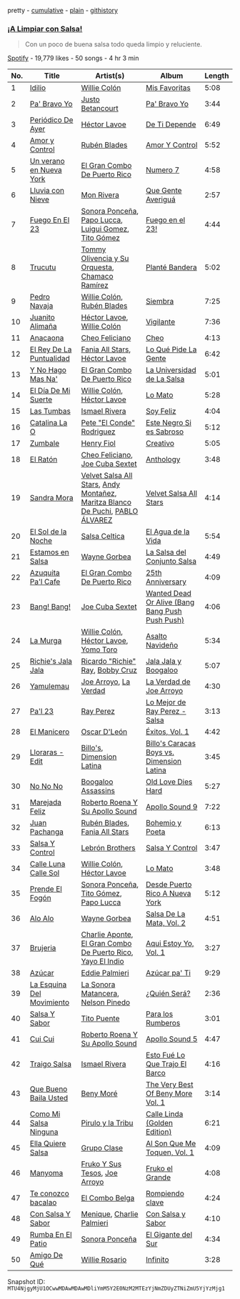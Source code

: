 pretty - [cumulative](/playlists/cumulative/37i9dQZF1DX6zsi9ZiA1Xt.md) - [plain](/playlists/plain/37i9dQZF1DX6zsi9ZiA1Xt) - [githistory](https://github.githistory.xyz/mackorone/spotify-playlist-archive/blob/main/playlists/plain/37i9dQZF1DX6zsi9ZiA1Xt)

### [¡A Limpiar con Salsa!](https://open.spotify.com/playlist/37i9dQZF1DX6zsi9ZiA1Xt)

> Con un poco de buena salsa todo queda limpio y reluciente.

[Spotify](https://open.spotify.com/user/spotify) - 19,779 likes - 50 songs - 4 hr 3 min

| No. | Title | Artist(s) | Album | Length |
|---|---|---|---|---|
| 1 | [Idilio](https://open.spotify.com/track/6VQ2fI8goSX8mpSvytXkXR) | [Willie Colón](https://open.spotify.com/artist/7x5Slu7yTE5icZjNsc3OzW) | [Mis Favoritas](https://open.spotify.com/album/44rPp1bnN1eL9ld3QE1t9c) | 5:08 |
| 2 | [Pa' Bravo Yo](https://open.spotify.com/track/5kzoRHOhLIGVQGsxi8fWpy) | [Justo Betancourt](https://open.spotify.com/artist/1Mq5Rgvn4D37tQdwuFL689) | [Pa' Bravo Yo](https://open.spotify.com/album/0Ggehw0oAdAUNoipqO2Sqh) | 3:44 |
| 3 | [Periódico De Ayer](https://open.spotify.com/track/0A6uCqTC2RS0x7lyDTIend) | [Héctor Lavoe](https://open.spotify.com/artist/7opp16lU7VM3l2WBdGMYHP) | [De Ti Depende](https://open.spotify.com/album/01TXLHVDAd53Nr0YBSas2N) | 6:49 |
| 4 | [Amor y Control](https://open.spotify.com/track/303cDwi274kSEH0NSR73AX) | [Rubén Blades](https://open.spotify.com/artist/5BwMgvRwlq61SmknvsVIQj) | [Amor Y Control](https://open.spotify.com/album/1kPq7UKuMaC8bELSvLgofj) | 5:52 |
| 5 | [Un verano en Nueva York](https://open.spotify.com/track/1q2J8KWeewoqOrZI4a65P9) | [El Gran Combo De Puerto Rico](https://open.spotify.com/artist/6nnspeopmJAG07xOxHmqTu) | [Numero 7](https://open.spotify.com/album/0VaX081B3DVzrDJOxWVqGS) | 4:58 |
| 6 | [Lluvia con Nieve](https://open.spotify.com/track/2jBe0JwHUxPi02bvSigPdg) | [Mon Rivera](https://open.spotify.com/artist/0XnUt52wINQV3RGEWCeDFx) | [Que Gente Averiguá](https://open.spotify.com/album/4KRlouVARmSvhS97Q68IBY) | 2:57 |
| 7 | [Fuego En El 23](https://open.spotify.com/track/5EX3Q9GWGMtvvugQFkNTUb) | [Sonora Ponceña](https://open.spotify.com/artist/39qcQ01yJQbaMje70kIiFa), [Papo Lucca](https://open.spotify.com/artist/1KbyKzIyGQig2K7sP5E7gv), [Luigui Gomez](https://open.spotify.com/artist/7iY8Y06Ta3wYvBpH0fTHVQ), [Tito Gómez](https://open.spotify.com/artist/6d5spDidb3nveGjwpybfdn) | [Fuego en el 23!](https://open.spotify.com/album/0c3F6OlWKJnkRTb78nswUt) | 4:44 |
| 8 | [Trucutu](https://open.spotify.com/track/64g9DmjfX5oZ2MZ3Dnv5oY) | [Tommy Olivencia y Su Orquesta](https://open.spotify.com/artist/60K60Egdxg9rGWcUCI23Qx), [Chamaco Ramírez](https://open.spotify.com/artist/5xrlgKRrNvDt5KSbcBbTwx) | [Planté Bandera](https://open.spotify.com/album/2VdhOXWqytn4EzEFZvw9Ae) | 5:02 |
| 9 | [Pedro Navaja](https://open.spotify.com/track/7aKs8kWKKau0SDgaeyZMAX) | [Willie Colón](https://open.spotify.com/artist/7x5Slu7yTE5icZjNsc3OzW), [Rubén Blades](https://open.spotify.com/artist/5BwMgvRwlq61SmknvsVIQj) | [Siembra](https://open.spotify.com/album/7wOJ9RTQr05ytqROWtTPzy) | 7:25 |
| 10 | [Juanito Alimaña](https://open.spotify.com/track/336Xdyzllb9WbJIC8XF90t) | [Héctor Lavoe](https://open.spotify.com/artist/7opp16lU7VM3l2WBdGMYHP), [Willie Colón](https://open.spotify.com/artist/7x5Slu7yTE5icZjNsc3OzW) | [Vigilante](https://open.spotify.com/album/0gNCmEbPNV1OJ6JIcExTB7) | 7:36 |
| 11 | [Anacaona](https://open.spotify.com/track/0NP1zQ8Oqlz43Q2QEjmghg) | [Cheo Feliciano](https://open.spotify.com/artist/1Ypa8o8muvDcgOt1YYtcOC) | [Cheo](https://open.spotify.com/album/7dJT6ZBo7VxF41pw5tSrli) | 4:13 |
| 12 | [El Rey De La Puntualidad](https://open.spotify.com/track/0mTHqLXxW4UAYwJgCIz7CJ) | [Fania All Stars](https://open.spotify.com/artist/1OdyhpUABf8avaZ9r8nI1u), [Héctor Lavoe](https://open.spotify.com/artist/7opp16lU7VM3l2WBdGMYHP) | [Lo Qué Pide La Gente](https://open.spotify.com/album/4Nw5le2E6AhNXU4GDFIGl0) | 6:42 |
| 13 | [Y No Hago Mas Na'](https://open.spotify.com/track/4fHYtAHpAmsFDq7kTLzgh5) | [El Gran Combo De Puerto Rico](https://open.spotify.com/artist/6nnspeopmJAG07xOxHmqTu) | [La Universidad de La Salsa](https://open.spotify.com/album/4DsJh2ZUJMbAIZ3tdpI6Zf) | 5:01 |
| 14 | [El Día De Mi Suerte](https://open.spotify.com/track/7Kmfjms3yyhg2y56mN7EfZ) | [Willie Colón](https://open.spotify.com/artist/7x5Slu7yTE5icZjNsc3OzW), [Héctor Lavoe](https://open.spotify.com/artist/7opp16lU7VM3l2WBdGMYHP) | [Lo Mato](https://open.spotify.com/album/4TzXeIsjyPLaNvgOd84bwr) | 5:28 |
| 15 | [Las Tumbas](https://open.spotify.com/track/4qD9JUCyC4IrCOO2hGDVDw) | [Ismael Rivera](https://open.spotify.com/artist/788HzQOFhN3mcDo0InBqbJ) | [Soy Feliz](https://open.spotify.com/album/5iVXSLKvzfUHUr67JXBlQi) | 4:04 |
| 16 | [Catalina La O](https://open.spotify.com/track/3uOODK5GtGFNda7J8ty4VJ) | [Pete "El Conde" Rodriguez](https://open.spotify.com/artist/1Nl2RRbigQuX1TqV1tSPHa) | [Este Negro Si es Sabroso](https://open.spotify.com/album/4lo8dpD9ro4TeK7KnTYWqe) | 5:12 |
| 17 | [Zumbale](https://open.spotify.com/track/6M5z2Pca6OuN4l5n5kId3E) | [Henry Fiol](https://open.spotify.com/artist/3mnx8ehcNQEYMFSGXWOaVB) | [Creativo](https://open.spotify.com/album/6tN89OXbeSQoc0YU1zBOlq) | 5:05 |
| 18 | [El Ratón](https://open.spotify.com/track/4nB0lLsweZhCQQYIMnFjSB) | [Cheo Feliciano](https://open.spotify.com/artist/1Ypa8o8muvDcgOt1YYtcOC), [Joe Cuba Sextet](https://open.spotify.com/artist/7glnjTMVq4r8iNugFbuIqj) | [Anthology](https://open.spotify.com/album/3ukST4dz4n39IwgDiFTk8x) | 3:48 |
| 19 | [Sandra Mora](https://open.spotify.com/track/1Lyg0T9xKFXIyIj3jHpOm8) | [Velvet Salsa All Stars](https://open.spotify.com/artist/0Vb0pkmuJAdJkFGJtSe3mI), [Andy Montañez](https://open.spotify.com/artist/6RMWFexOHVj5ctezneQH5v), [Maritza Blanco De Puchi](https://open.spotify.com/artist/2Z23kB3gIu7mNJ4PG76yqI), [PABLO ÁLVAREZ](https://open.spotify.com/artist/0p0TwkF6LO1fYdx8NxcgGK) | [Velvet Salsa All Stars](https://open.spotify.com/album/0cFRprKvLnPrTJ7eWpG9ON) | 4:14 |
| 20 | [El Sol de la Noche](https://open.spotify.com/track/0PAf4n8jN2Jo6QXcqirRVq) | [Salsa Celtica](https://open.spotify.com/artist/1L4dh63UjFVKTCBZTmbPSZ) | [El Agua de la Vida](https://open.spotify.com/album/6qn0EfY7hr2skTfoRFXHR6) | 5:54 |
| 21 | [Estamos en Salsa](https://open.spotify.com/track/6nONybSopBGecWPK0pcvva) | [Wayne Gorbea](https://open.spotify.com/artist/0tvNMJ8jl7lHOHv3ykLYvD) | [La Salsa del Conjunto Salsa](https://open.spotify.com/album/7oKUzawRV3aG7THNczUyT8) | 4:49 |
| 22 | [Azuquita Pa'l Cafe](https://open.spotify.com/track/3ZmIxCahvjC07OaxCIoCsM) | [El Gran Combo De Puerto Rico](https://open.spotify.com/artist/6nnspeopmJAG07xOxHmqTu) | [25th Anniversary](https://open.spotify.com/album/7GO5kZOp732nPbwGVsQePn) | 4:09 |
| 23 | [Bang! Bang!](https://open.spotify.com/track/0gbeHMR4ESdykYOwWQ3PBw) | [Joe Cuba Sextet](https://open.spotify.com/artist/7glnjTMVq4r8iNugFbuIqj) | [Wanted Dead Or Alive \(Bang Bang Push Push Push\)](https://open.spotify.com/album/4W0zbRYPZqZgxzjQDVA63H) | 4:06 |
| 24 | [La Murga](https://open.spotify.com/track/5O2Id1rWAmR9ff9kGUfikf) | [Willie Colón](https://open.spotify.com/artist/7x5Slu7yTE5icZjNsc3OzW), [Héctor Lavoe](https://open.spotify.com/artist/7opp16lU7VM3l2WBdGMYHP), [Yomo Toro](https://open.spotify.com/artist/112OOUPY3pq7Hr35s3po6E) | [Asalto Navideño](https://open.spotify.com/album/4TnqBA58KybPV53g95LHLe) | 5:34 |
| 25 | [Richie's Jala Jala](https://open.spotify.com/track/5168U0L9JW0QWszjyrBogt) | [Ricardo "Richie" Ray](https://open.spotify.com/artist/2spUXl3eKq2URO97haSzAc), [Bobby Cruz](https://open.spotify.com/artist/0JIMhbNg4VwToE3unSL3C4) | [Jala Jala y Boogaloo](https://open.spotify.com/album/6MIXsMeMn6pWayEeXOoRkA) | 5:07 |
| 26 | [Yamulemau](https://open.spotify.com/track/0UCVLx34GEdkVkjDuSfB45) | [Joe Arroyo](https://open.spotify.com/artist/7BFnoFhJjLWcsqmN3Hizqg), [La Verdad](https://open.spotify.com/artist/54h3j85gGrqCsfK8D0RuUM) | [La Verdad de Joe Arroyo](https://open.spotify.com/album/74zkwPCMHbyZhPnLE0fSE3) | 4:30 |
| 27 | [Pa'l 23](https://open.spotify.com/track/1mSdpVmDxvZKa80PykOlHZ) | [Ray Perez](https://open.spotify.com/artist/5bRPdkLc8yyAsdgUmdCMwK) | [Lo Mejor de Ray Perez \- Salsa](https://open.spotify.com/album/3mrztnhqCv54Lzb3s4jFCF) | 3:13 |
| 28 | [El Manicero](https://open.spotify.com/track/1xTtQuHbtAh6WvzZZNXbIu) | [Oscar D'León](https://open.spotify.com/artist/1c84wItoiAe1pEbpJMqUmQ) | [Éxitos, Vol\. 1](https://open.spotify.com/album/1BoeS73vVRPncBCDWbF3ep) | 4:42 |
| 29 | [Lloraras \- Edit](https://open.spotify.com/track/4Ke0C7xrEiTCZjVGiJWSAM) | [Billo's](https://open.spotify.com/artist/38zyliF0xdJKS7k1BIEuL6), [Dimension Latina](https://open.spotify.com/artist/2ixSzFmACsZSsx40fXTNYk) | [Billo's Caracas Boys vs\. Dimension Latina](https://open.spotify.com/album/6V8ZCOf6L8taOSseOwrSUu) | 3:45 |
| 30 | [No No No](https://open.spotify.com/track/6kWG4fIWsx6Qf4b0kgRMXM) | [Boogaloo Assassins](https://open.spotify.com/artist/2k5tpM7WrvCytpVWO8XTjU) | [Old Love Dies Hard](https://open.spotify.com/album/3ZS5ekQ7jFi2jtwnbg19Lx) | 5:27 |
| 31 | [Marejada Feliz](https://open.spotify.com/track/6yntDRxeKQo8eB5cLY9tkm) | [Roberto Roena Y Su Apollo Sound](https://open.spotify.com/artist/0KdPDmQhHxBKsHNsQuh5ry) | [Apollo Sound 9](https://open.spotify.com/album/6yivkfOmyn8EP68CYsQ5OT) | 7:22 |
| 32 | [Juan Pachanga](https://open.spotify.com/track/1jUMNoLhnrD3c8iWncVFSr) | [Rubén Blades](https://open.spotify.com/artist/5BwMgvRwlq61SmknvsVIQj), [Fania All Stars](https://open.spotify.com/artist/1OdyhpUABf8avaZ9r8nI1u) | [Bohemio y Poeta](https://open.spotify.com/album/08zXnylrEGWXgMcFI5eBm4) | 6:13 |
| 33 | [Salsa Y Control](https://open.spotify.com/track/4y6QWwI8lqYYemjYK1PCPc) | [Lebrón Brothers](https://open.spotify.com/artist/3MeSOWo9ZSTe5Esf66uXam) | [Salsa Y Control](https://open.spotify.com/album/539af69eELgsPBWn4ZwK8I) | 3:47 |
| 34 | [Calle Luna Calle Sol](https://open.spotify.com/track/1Ics9ai6jbcHHBRaTy1HiD) | [Willie Colón](https://open.spotify.com/artist/7x5Slu7yTE5icZjNsc3OzW), [Héctor Lavoe](https://open.spotify.com/artist/7opp16lU7VM3l2WBdGMYHP) | [Lo Mato](https://open.spotify.com/album/4TzXeIsjyPLaNvgOd84bwr) | 3:48 |
| 35 | [Prende El Fogón](https://open.spotify.com/track/5o1kiwkFXoJET4FW4pKtlE) | [Sonora Ponceña](https://open.spotify.com/artist/39qcQ01yJQbaMje70kIiFa), [Tito Gómez](https://open.spotify.com/artist/6d5spDidb3nveGjwpybfdn), [Papo Lucca](https://open.spotify.com/artist/1KbyKzIyGQig2K7sP5E7gv) | [Desde Puerto Rico A Nueva York](https://open.spotify.com/album/1vqHcNBGzfBymZFfceTcML) | 5:12 |
| 36 | [Alo Alo](https://open.spotify.com/track/5X67X7Nfl8V9EigDe1p4cE) | [Wayne Gorbea](https://open.spotify.com/artist/0tvNMJ8jl7lHOHv3ykLYvD) | [Salsa De La Mata, Vol\. 2](https://open.spotify.com/album/4szcF2VzqktkY6LMSVuMbk) | 4:51 |
| 37 | [Brujeria](https://open.spotify.com/track/6RVNMkVUHijxWQnGOOeOa1) | [Charlie Aponte](https://open.spotify.com/artist/2fnP86vFqCtBZp6igjAgc7), [El Gran Combo De Puerto Rico](https://open.spotify.com/artist/6nnspeopmJAG07xOxHmqTu), [Yayo El Indio](https://open.spotify.com/artist/450R1iQ3HImRJnq1eyNWdG) | [Aqui Estoy Yo, Vol\. 1](https://open.spotify.com/album/00kLg7atNIIaRc63s93Dry) | 3:27 |
| 38 | [Azúcar](https://open.spotify.com/track/4j0CkYOhOdPyWjfpEL1sWM) | [Eddie Palmieri](https://open.spotify.com/artist/2VviFtXYreO6Zn9n8Ibk6C) | [Azúcar pa' Ti](https://open.spotify.com/album/7ABnsWLl8iiyVqkpR9ZRGT) | 9:29 |
| 39 | [La Esquina Del Movimiento](https://open.spotify.com/track/28eTHRQGyFfQPqzwNWCYws) | [La Sonora Matancera](https://open.spotify.com/artist/01p7Homi0d4XxZ06f2NYYD), [Nelson Pinedo](https://open.spotify.com/artist/68YsvVAGVdlaJpk5sA21pq) | [¿Quién Será?](https://open.spotify.com/album/1RajdvWppURk9ULx1dzNSV) | 2:36 |
| 40 | [Salsa Y Sabor](https://open.spotify.com/track/6PK9NhUfcPQL5vfkg44dYE) | [Tito Puente](https://open.spotify.com/artist/6SPpCqM8gOzrtICAxN5NuX) | [Para los Rumberos](https://open.spotify.com/album/0NO0lAOqHxaM5wCdSZ8x8P) | 3:01 |
| 41 | [Cui Cui](https://open.spotify.com/track/6o221EsS11nmxMMPJRIN4N) | [Roberto Roena Y Su Apollo Sound](https://open.spotify.com/artist/0KdPDmQhHxBKsHNsQuh5ry) | [Apollo Sound 5](https://open.spotify.com/album/2wI2dJforjcPADfSye1yhS) | 4:47 |
| 42 | [Traigo Salsa](https://open.spotify.com/track/21o9ccByT4ApG6msAqGqYy) | [Ismael Rivera](https://open.spotify.com/artist/788HzQOFhN3mcDo0InBqbJ) | [Esto Fué Lo Que Trajo El Barco](https://open.spotify.com/album/5EPIgQStd9oMGLf6BIgSEf) | 4:16 |
| 43 | [Que Bueno Baila Usted](https://open.spotify.com/track/5c2JVgFOORbNCtaMS0myWY) | [Beny Moré](https://open.spotify.com/artist/1Sp47peMTI9na8FTY4yHJw) | [The Very Best Of Beny More Vol\. 1](https://open.spotify.com/album/45tO9TmvTvtAFWqWqB89hq) | 3:14 |
| 44 | [Como Mi Salsa Ninguna](https://open.spotify.com/track/2pGrvFiWSrqw2POyEEeFui) | [Pirulo y la Tribu](https://open.spotify.com/artist/7yUFtMptVtCtg3vIR018vO) | [Calle Linda \(Golden Edition\)](https://open.spotify.com/album/66FlKUgkg7EQY6nzWtuX8V) | 6:21 |
| 45 | [Ella Quiere Salsa](https://open.spotify.com/track/6bWzqEarZ6n92VxLYRMxwD) | [Grupo Clase](https://open.spotify.com/artist/4oIdA7cUUwR7d4fVRVH1fu) | [Al Son Que Me Toquen, Vol\. 1](https://open.spotify.com/album/46dVNivZJ0eDzZf5Ciqc4i) | 4:09 |
| 46 | [Manyoma](https://open.spotify.com/track/2MGT7BNwjf3c6DbhXqBaW9) | [Fruko Y Sus Tesos](https://open.spotify.com/artist/5aAlzehdUM14I4ppq24Xob), [Joe Arroyo](https://open.spotify.com/artist/7BFnoFhJjLWcsqmN3Hizqg) | [Fruko el Grande](https://open.spotify.com/album/4VwcUaZ0yWCHp9hEDue09C) | 4:08 |
| 47 | [Te conozco bacalao](https://open.spotify.com/track/3UuFzofATsKBzRUggfWigb) | [El Combo Belga](https://open.spotify.com/artist/69vFORDMYL8ZfBGHtAfDve) | [Rompiendo clave](https://open.spotify.com/album/0zzAXAwmZXzeWqrbHiyZ8v) | 4:24 |
| 48 | [Con Salsa Y Sabor](https://open.spotify.com/track/6N4aFctccB3Zyz1hD0SpYs) | [Menique](https://open.spotify.com/artist/3rBtQkDCUdPSBvE7k0pgfP), [Charlie Palmieri](https://open.spotify.com/artist/1qNctKAgK8LDV3agmP8ukS) | [Con Salsa y Sabor](https://open.spotify.com/album/4JV5MpIrOZ8GDgoUVU79Zr) | 4:10 |
| 49 | [Rumba En El Patio](https://open.spotify.com/track/2nCRjY5GCdAmZwQnjsCVro) | [Sonora Ponceña](https://open.spotify.com/artist/39qcQ01yJQbaMje70kIiFa) | [El Gigante del Sur](https://open.spotify.com/album/3dnroWv7dsrbXlx9uHG0xZ) | 4:34 |
| 50 | [Amigo De Qué](https://open.spotify.com/track/6xlMy3tJb0DWQrnO8qFHzO) | [Willie Rosario](https://open.spotify.com/artist/24qSVomYxpfAFwzBnKCc8J) | [Infinito](https://open.spotify.com/album/4XPP8oI0Vb2Lm86YUyosog) | 3:28 |

Snapshot ID: `MTU4NjgyMjU1OCwwMDAwMDAwMDliYmM5Y2E0NzM2MTEzYjNmZDUyZTNiZmU5YjYzMjg1`
